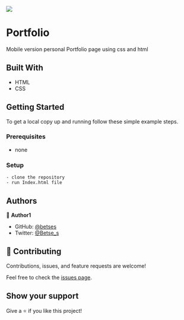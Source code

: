 ![](https://img.shields.io/badge/Microverse-blueviolet)

# Portfolio
Mobile version personal Portfolio page using css and html

## Built With

- HTML
- CSS

## Getting Started

To get a local copy up and running follow these simple example steps.

### Prerequisites
  - none
### Setup
    - clone the repository 
    - run Index.html file


## Authors

👤 **Author1**

- GitHub: [@betses](https://github.com/betses)
- Twitter: [@Betse_s](https://twitter.com/Betse_s)


## 🤝 Contributing

Contributions, issues, and feature requests are welcome!

Feel free to check the [issues page](../../issues/).

## Show your support

Give a ⭐️ if you like this project!


